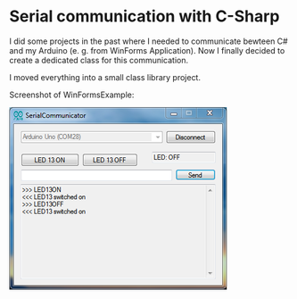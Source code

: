 # Serial communication with C-Sharp

I did some projects in the past where I needed to communicate bewteen C# and my Arduino (e. g. from WinForms Application).
Now I finally decided to create a dedicated class for this communication.

I moved everything into a small class library project.

Screenshot of WinFormsExample:

![Alt text](WinFormsExample/Screenshot_with_LED13_control.png?raw=true "Screenshot of WinFormsExample")

